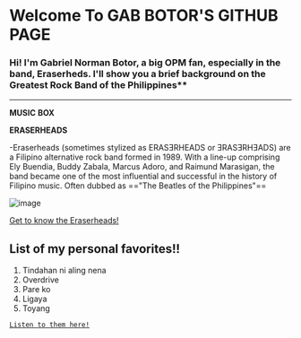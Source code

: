 # Welcome To  **GAB** **BOTOR'S** **GITHUB** **PAGE**
### Hi! I'm **Gabriel Norman Botor**, a big OPM fan, especially in the band, **Eraserheds.** I'll show you a brief background on the **Greatest** Rock Band of the Philippines**
---
**MUSIC** **BOX**

**ERASERHEADS** 

-Eraserheads (sometimes stylized as ERASƎRHEADS or ƎRASƎRHƎADS) are a Filipino alternative rock band formed in 1989. With a line-up comprising Ely Buendia, Buddy Zabala, Marcus Adoro, and Raimund Marasigan, the band became one of the most influential and successful in the history of Filipino music. Often dubbed as =="The Beatles of the Philippines"==

![image](https://user-images.githubusercontent.com/118244660/202374030-96e6a848-f36e-4868-8bf4-1c08fda0c2bb.png)

[Get to know the Eraserheads!](https://en.wikipedia.org/wiki/Eraserheads)

## List of  my personal favorites!!
1. Tindahan ni aling nena 
2. Overdrive 
3. Pare ko 
4. Ligaya 
5. Toyang 

[`Listen to them here!`](https://youtu.be/7JQfJQKxH9E)

